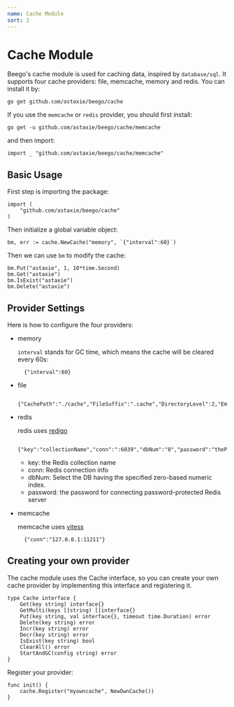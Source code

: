 ```yaml
---
name: Cache Module
sort: 2
---
```


# Cache Module

Beego's cache module is used for caching data, inspired by `database/sql`. It supports four cache providers: file, memcache, memory and redis. You can install it by:

	go get github.com/astaxie/beego/cache

If you use the `memcache` or `redis` provider, you should first install:

	go get -u github.com/astaxie/beego/cache/memcache

and then import:

	import _ "github.com/astaxie/beego/cache/memcache"

## Basic Usage

First step is importing the package:

	import (
		"github.com/astaxie/beego/cache"
	)

Then initialize a global variable object:

	bm, err := cache.NewCache("memory", `{"interval":60}`)

Then we can use `bm` to modify the cache:

	bm.Put("astaxie", 1, 10*time.Second)
	bm.Get("astaxie")
	bm.IsExist("astaxie")
	bm.Delete("astaxie")

## Provider Settings

Here is how to configure the four providers:

- memory

	`interval` stands for GC time, which means the cache will be cleared every 60s:

		{"interval":60}

- file

		{"CachePath":"./cache","FileSuffix":".cache","DirectoryLevel":2,"EmbedExpiry":120}

- redis

	redis uses [redigo](https://github.com/garyburd/redigo/tree/master/redis)

		{"key":"collectionName","conn":":6039","dbNum":"0","password":"thePassWord"}

	* key: the Redis collection name
	* conn: Redis connection info
	* dbNum: Select the DB having the specified zero-based numeric index.
	* password: the password for connecting password-protected Redis server


- memcache

	memcache uses [vitess](http://code.google.com/p/vitess/go/memcache)

		{"conn":"127.0.0.1:11211"}

## Creating your own provider

The cache module uses the Cache interface, so you can create your own cache provider by implementing this interface and registering it.

	type Cache interface {
		Get(key string) interface{}
        GetMulti(keys []string) []interface{}
		Put(key string, val interface{}, timeout time.Duration) error
		Delete(key string) error
		Incr(key string) error
		Decr(key string) error
		IsExist(key string) bool
		ClearAll() error
		StartAndGC(config string) error
	}

Register your provider:

	func init() {
		cache.Register("myowncache", NewOwnCache())
	}
